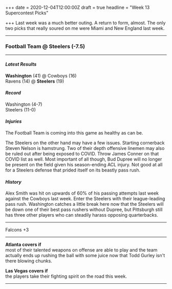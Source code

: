+++
date = 2020-12-04T12:00:00Z
draft = true
headline = "Week 13 Supercontest Picks"

+++
Last week was a much better outing. A return to form, almost. The only two picks that really soured on me were Miami and New England last week.

***

### Football Team @ Steelers (-7.5)

***

#### _Latest Results_

**Washington** (41) @ Cowboys (16)  
Ravens (14) @ **Steelers** (19)

#### _Record_

Washington (4-7)  
Steelers (11-0)

#### _Injuries_

The Football Team is coming into this game as healthy as can be.

The Steelers on the other hand may have a few issues. Starting cornerback Steven Nelson is hamstrung. Two of their depth offensive linemen may also be ruled out after being exposed to COVID. Throw James Conner on that COVID list as well. Most important of all though, Bud Dupree will no longer be present on the field given his season-ending ACL injury. Not good at all for a Steelers defense that prided itself on its beastly pass rush.

#### _History_

Alex Smith was hit on upwards of 60% of his passing attempts last week against the Cowboys last week. Enter the Steelers with their league-leading pass rush. Washington catches a little break here now that the Steelers will be down one of their best pass rushers without Dupree, but Pittsburgh still has three other players who can steadily harass opposing quarterbacks.

***

Falcons +3

***

**Atlanta covers if**  
most of their talented weapons on offense are able to play and the team actually ends up rushing the ball with some juice now that Todd Gurley isn't there blowing chunks.

**Las Vegas covers if**  
the players take their fighting spirit on the road this week.

***

### 